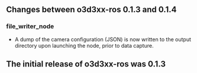 ## Changes between o3d3xx-ros 0.1.3 and 0.1.4

### file_writer_node

* A dump of the camera configuration (JSON) is now written to the output
  directory upon launching the node, prior to data capture.

## The initial release of o3d3xx-ros was 0.1.3
